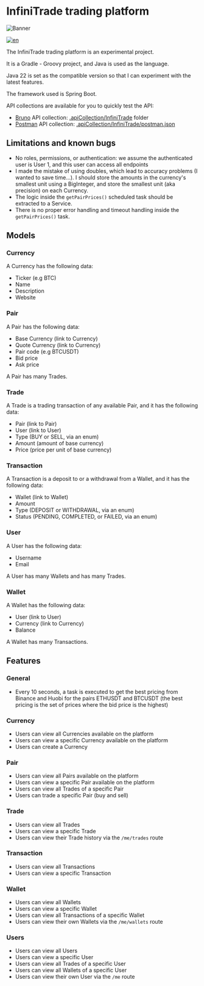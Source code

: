 # InfiniTrade trading platform
![Banner](https://exc-prodp.s3.eu-west-2.amazonaws.com/uploads/trading-psychology-in-forex-rules-and-tips-for-traderssx-thumbnail.png)

[![en](https://img.shields.io/badge/lang-en-red.svg)](./README.md)

The InfiniTrade trading platform is an experimental project.

It is a Gradle - Groovy project, and Java is used as the language.

Java 22 is set as the compatible version so that I can experiment with the latest features.

The framework used is Spring Boot.

API collections are available for you to quickly test the API:
- [Bruno](https://www.usebruno.com/) API collection: [.apiCollection/InfiniTrade](./.apiCollection/InfiniTrade) folder
- [Postman](https://www.postman.com/) API collection: [.apiCollection/InfiniTrade/postman.json](./.apiCollection/InfiniTrade/postman.json)

## Limitations and known bugs
- No roles, permissions, or authentication: we assume the authenticated user is User 1, and this user can access all endpoints
- I made the mistake of using doubles, which lead to accuracy problems (I wanted to save time...). I should store the amounts in the currency's smallest unit using a BigInteger, and store the smallest unit (aka precision) on each Currency.
- The logic inside the `getPairPrices()` scheduled task should be extracted to a Service.
- There is no proper error handling and timeout handling inside the `getPairPrices()` task.


## Models
### Currency
A Currency has the following data:
- Ticker (e.g BTC)
- Name
- Description
- Website

### Pair
A Pair has the following data:
- Base Currency (link to Currency)
- Quote Currency (link to Currency)
- Pair code (e.g BTCUSDT)
- Bid price
- Ask price

A Pair has many Trades.

### Trade
A Trade is a trading transaction of any available Pair, and it has the following data:
- Pair (link to Pair)
- User (link to User)
- Type (BUY or SELL, via an enum)
- Amount (amount of base currency)
- Price (price per unit of base currency)

### Transaction
A Transaction is a deposit to or a withdrawal from a Wallet, and it has the following data:
- Wallet (link to Wallet)
- Amount
- Type (DEPOSIT or WITHDRAWAL, via an enum)
- Status (PENDING, COMPLETED, or FAILED, via an enum)

### User
A User has the following data:
- Username
- Email

A User has many Wallets and has many Trades.

### Wallet
A Wallet has the following data:
- User (link to User)
- Currency (link to Currency)
- Balance

A Wallet has many Transactions.

## Features
### General
- Every 10 seconds, a task is executed to get the best pricing from Binance and Huobi for the pairs ETHUSDT and BTCUSDT (the best pricing is the set of prices where the bid price is the highest)

### Currency
- Users can view all Currencies available on the platform
- Users can view a specific Currency available on the platform
- Users can create a Currency

### Pair
- Users can view all Pairs available on the platform
- Users can view a specific Pair available on the platform
- Users can view all Trades of a specific Pair
- Users can trade a specific Pair (buy and sell)

### Trade
- Users can view all Trades
- Users can view a specific Trade
- Users can view their Trade history via the `/me/trades` route

### Transaction
- Users can view all Transactions
- Users can view a specific Transaction

### Wallet
- Users can view all Wallets
- Users can view a specific Wallet
- Users can view all Transactions of a specific Wallet
- Users can view their own Wallets via the `/me/wallets` route

### Users
- Users can view all Users
- Users can view a specific User
- Users can view all Trades of a specific User
- Users can view all Wallets of a specific User
- Users can view their own User via the `/me` route

